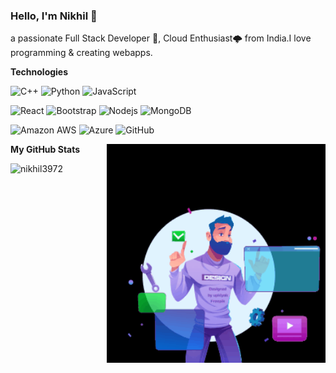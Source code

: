 ### Hello,  I'm Nikhil 👋


 a passionate Full Stack Developer 🚀, Cloud Enthusiast🌩️ from India.I love programming & creating webapps.


**Technologies** 

![C++](https://img.shields.io/badge/-C++-black?style=flat-square&logo=c)
![Python](https://img.shields.io/badge/-Python-black?style=flat-square&logo=Python)
![JavaScript](https://img.shields.io/badge/-JavaScript-black?style=flat-square&logo=javascript)

![React](https://img.shields.io/badge/-React-black?style=flat-square&logo=react)
![Bootstrap](https://img.shields.io/badge/-Bootstrap-black?style=flat-square&logo=bootstrap)
![Nodejs](https://img.shields.io/badge/-Nodejs-black?style=flat-square&logo=Node.js)
![MongoDB](https://img.shields.io/badge/-MongoDB-black?style=flat-square&logo=mongodb)

![Amazon AWS](https://img.shields.io/badge/Amazon%20AWS-232F3E?style=flat-square&logo=amazon-aws)
![Azure](https://img.shields.io/badge/Azure-232F3E?style=flat-square&logo=azure)
![GitHub](https://img.shields.io/badge/-GitHub-181717?style=flat-square&logo=github)

<img align="right" alt="GIF" src="animation_300_kxeekbz7.gif" height="350px" />

**My GitHub Stats**

<img src="https://github-readme-stats.vercel.app/api?username=nikhil3972&count_private=true&show_icons=true&theme=gotham" alt="nikhil3972" />
